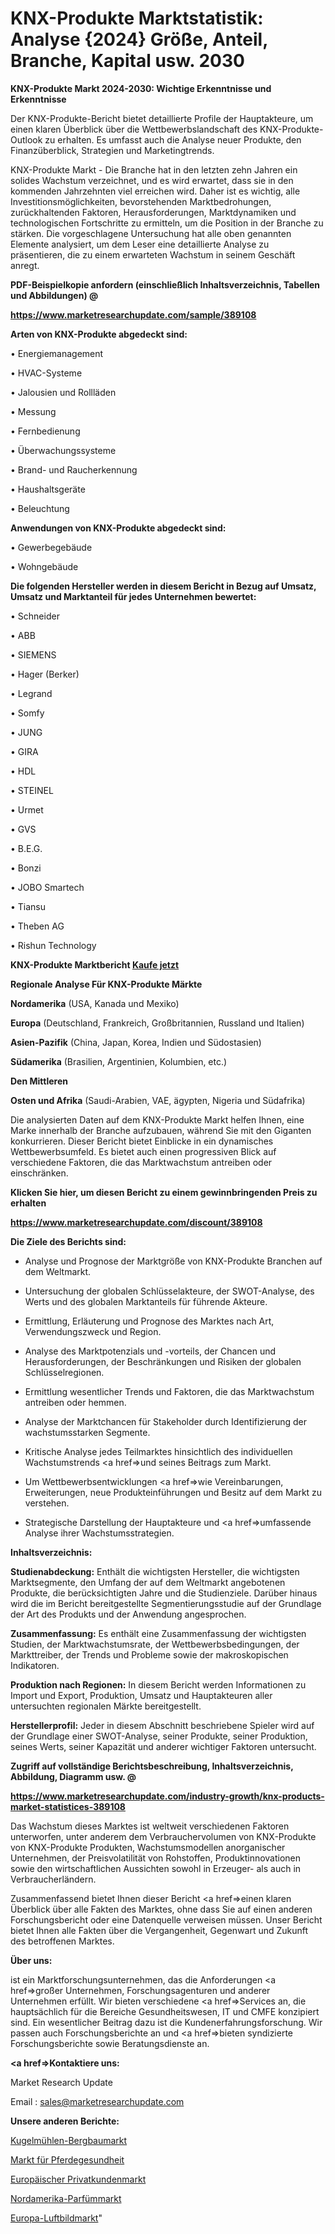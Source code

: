 # KNX-Produkte Marktstatistik: Analyse {2024} Größe, Anteil, Branche, Kapital usw. 2030

<strong>KNX-Produkte Markt 2024-2030: Wichtige Erkenntnisse und Erkenntnisse</strong>

Der KNX-Produkte-Bericht bietet detaillierte Profile der Hauptakteure, um einen klaren Überblick über die Wettbewerbslandschaft des KNX-Produkte-Outlook zu erhalten. Es umfasst auch die Analyse neuer Produkte, den Finanzüberblick, Strategien und Marketingtrends.

KNX-Produkte Markt - Die Branche hat in den letzten zehn Jahren ein solides Wachstum verzeichnet, und es wird erwartet, dass sie in den kommenden Jahrzehnten viel erreichen wird. Daher ist es wichtig, alle Investitionsmöglichkeiten, bevorstehenden Marktbedrohungen, zurückhaltenden Faktoren, Herausforderungen, Marktdynamiken und technologischen Fortschritte zu ermitteln, um die Position in der Branche zu stärken. Die vorgeschlagene Untersuchung hat alle oben genannten Elemente analysiert, um dem Leser eine detaillierte Analyse zu präsentieren, die zu einem erwarteten Wachstum in seinem Geschäft anregt.



<strong><b>PDF-Beispielkopie anfordern (einschließlich Inhaltsverzeichnis, Tabellen und Abbildungen) @ </b></strong>

<strong><a href=https://www.marketresearchupdate.com/sample/389108>

<strong>https://www.marketresearchupdate.com/sample/389108</u></a></strong></strong>



<strong>Arten von KNX-Produkte abgedeckt sind:</strong>

• Energiemanagement

• HVAC-Systeme

• Jalousien und Rollläden

• Messung

• Fernbedienung

• Überwachungssysteme

• Brand- und Raucherkennung

• Haushaltsgeräte

• Beleuchtung



<strong>Anwendungen von KNX-Produkte abgedeckt sind:</strong>

• Gewerbegebäude

• Wohngebäude



<strong>Die folgenden Hersteller werden in diesem Bericht in Bezug auf Umsatz, Umsatz und Marktanteil für jedes Unternehmen bewertet:</strong>

• Schneider

• ABB

• SIEMENS

• Hager (Berker)

• Legrand

• Somfy

• JUNG

• GIRA

• HDL

• STEINEL

• Urmet

• GVS

• B.E.G.

• Bonzi

• JOBO Smartech

• Tiansu

• Theben AG

• Rishun Technology



<strong>KNX-Produkte Marktbericht <a href=https://www.marketresearchupdate.com/buynow/389108>Kaufe jetzt</a></strong>



<strong>Regionale Analyse Für KNX-Produkte Märkte</strong>



<strong>Nordamerika</strong> (USA, Kanada und Mexiko)



<strong>Europa</strong> (Deutschland, Frankreich, Großbritannien, Russland und Italien)



<strong>Asien-Pazifik</strong> (China, Japan, Korea, Indien und Südostasien)



<strong>Südamerika</strong> (Brasilien, Argentinien, Kolumbien, etc.)



<strong>Den Mittleren</strong> 

<strong>Osten und Afrika</strong> (Saudi-Arabien, VAE, ägypten, Nigeria und Südafrika)

Die analysierten Daten auf dem KNX-Produkte Markt helfen Ihnen, eine Marke innerhalb der Branche aufzubauen, während Sie mit den Giganten konkurrieren. Dieser Bericht bietet Einblicke in ein dynamisches Wettbewerbsumfeld. Es bietet auch einen progressiven Blick auf verschiedene Faktoren, die das Marktwachstum antreiben oder einschränken.



<strong>Klicken Sie hier, um diesen Bericht zu einem gewinnbringenden Preis zu erhalten
</strong>

<strong><a href=https://www.marketresearchupdate.com/discount/389108>https://www.marketresearchupdate.com/discount/389108</b></u></strong></a>



<strong>Die Ziele des Berichts sind:</strong>

- Analyse und Prognose der Marktgröße von KNX-Produkte Branchen auf dem Weltmarkt.

- Untersuchung der globalen Schlüsselakteure, der SWOT-Analyse, des Werts und des globalen Marktanteils für führende Akteure.

- Ermittlung, Erläuterung und Prognose des Marktes nach Art, Verwendungszweck und Region.

- Analyse des Marktpotenzials und -vorteils, der Chancen und Herausforderungen, der Beschränkungen und Risiken der globalen Schlüsselregionen.

- Ermittlung wesentlicher Trends und Faktoren, die das Marktwachstum antreiben oder hemmen.

- Analyse der Marktchancen für Stakeholder durch Identifizierung der wachstumsstarken Segmente.

- Kritische Analyse jedes Teilmarktes hinsichtlich des individuellen Wachstumstrends <a href=>und</a> seines Beitrags zum Markt.

- Um Wettbewerbsentwicklungen <a href=>wie</a> Vereinbarungen, Erweiterungen, neue Produkteinführungen und Besitz auf dem Markt zu verstehen.

- Strategische Darstellung der Hauptakteure und <a href=>umfas</a>sende Analyse ihrer Wachstumsstrategien.



<strong>Inhaltsverzeichnis:</strong>



<strong>Studienabdeckung:</strong> Enthält die wichtigsten Hersteller, die wichtigsten Marktsegmente, den Umfang der auf dem Weltmarkt angebotenen Produkte, die berücksichtigten Jahre und die Studienziele. Darüber hinaus wird die im Bericht bereitgestellte Segmentierungsstudie auf der Grundlage der Art des Produkts und der Anwendung angesprochen.



<strong>Zusammenfassung:</strong> Es enthält eine Zusammenfassung der wichtigsten Studien, der Marktwachstumsrate, der Wettbewerbsbedingungen, der Markttreiber, der Trends und Probleme sowie der makroskopischen Indikatoren.



<strong>Produktion nach Regionen:</strong> In diesem Bericht werden Informationen zu Import und Export, Produktion, Umsatz und Hauptakteuren aller untersuchten regionalen Märkte bereitgestellt.



<strong>Herstellerprofil:</strong> Jeder in diesem Abschnitt beschriebene Spieler wird auf der Grundlage einer SWOT-Analyse, seiner Produkte, seiner Produktion, seines Werts, seiner Kapazität und anderer wichtiger Faktoren untersucht.



<strong><b>Zugriff auf vollständige Berichtsbeschreibung, Inhaltsverzeichnis, Abbildung, Diagramm usw. @ </b></strong>

<strong><a href=https://www.marketresearchupdate.com/industry-growth/knx-products-market-statistices-389108>https://www.marketresearchupdate.com/industry-growth/knx-products-market-statistices-389108</a></strong>

Das Wachstum dieses Marktes ist weltweit verschiedenen Faktoren unterworfen, unter anderem dem Verbrauchervolumen von KNX-Produkte von KNX-Produkte Produkten, Wachstumsmodellen anorganischer Unternehmen, der Preisvolatilität von Rohstoffen, Produktinnovationen sowie den wirtschaftlichen Aussichten sowohl in Erzeuger- als auch in Verbraucherländern.

Zusammenfassend bietet Ihnen dieser Bericht <a href=>einen</a> klaren Überblick über alle Fakten des Marktes, ohne dass Sie auf einen anderen Forschungsbericht oder eine Datenquelle verweisen müssen. Unser Bericht bietet Ihnen alle Fakten über die Vergangenheit, Gegenwart und Zukunft des betroffenen Marktes.



<strong>Über uns:</strong>

 ist ein Marktforschungsunternehmen, das die Anforderungen <a href=>großer</a> Unternehmen, Forschungsagenturen und anderer Unternehmen erfüllt. Wir bieten verschiedene <a href=>Services</a> an, die hauptsächlich für die Bereiche Gesundheitswesen, IT und CMFE konzipiert sind. Ein wesentlicher Beitrag dazu ist die Kundenerfahrungsforschung. Wir passen auch Forschungsberichte an und <a href=>bieten</a> syndizierte Forschungsberichte sowie Beratungsdienste an.



<strong><a href=>Kontaktiere uns:</a></strong>

Market Research Update

Email : sales@marketresearchupdate.com



<strong>Unsere anderen Berichte:</strong>

<a href=https://www.linkedin.com/pulse/ball-mill-mining-market-2023-what-factors-drive-upcoming>Kugelmühlen-Bergbaumarkt</a>

<a href=https://www.linkedin.com/pulse/equine-healthcare-market-research-report-reveals-explosive>Markt für Pferdegesundheit</a>

<a href=https://www.linkedin.com/pulse/europe-retail-banking-market-size-economic-aspect-future>Europäischer Privatkundenmarkt</a>

<a href=https://www.linkedin.com/pulse/north-america-perfumes-market-2023-top-key>Nordamerika-Parfümmarkt</a>

<a href=https://www.linkedin.com/pulse/europe-aerial-imaging-market-size2023-2030-analysis>Europa-Luftbildmarkt</a>"
